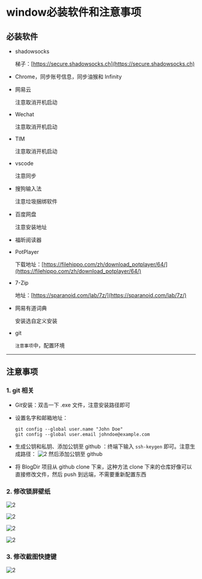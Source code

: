 # window必装软件和注意事项

## 必装软件

- shadowsocks

    梯子：[https://secure.shadowsocks.ch](https://secure.shadowsocks.ch)

- Chrome，同步账号信息，同步油猴和 Infinity

- 网易云

    注意取消开机启动

- Wechat

    注意取消开机启动

- TIM

    注意取消开机启动

- vscode

    注意同步

- 搜狗输入法

    注意垃圾捆绑软件

- 百度网盘

    注意安装地址

- 福昕阅读器

- PotPlayer

    下载地址：[https://filehippo.com/zh/download_potplayer/64/](https://filehippo.com/zh/download_potplayer/64/)

- 7-Zip

    地址：[https://sparanoid.com/lab/7z/](https://sparanoid.com/lab/7z/)

- 网易有道词典

    安装选自定义安装

- git

    `注意事项`中，配置环境

---

## 注意事项

### 1. git 相关

- Git安装：双击一下 .exe 文件，注意安装路径即可

- 设置名字和邮箱地址：

    ```shell
    git config --global user.name "John Doe"
    git config --global user.email johndoe@example.com
    ```

- 生成公钥和私钥、添加公钥至 github ：终端下输入 `ssh-keygen` 即可。注意生成路径：
    ![2](http://ww1.sinaimg.cn/large/006alGmrgy1g1dqybkchlj30r90fmwlt.jpg)
    然后添加公钥至 github

- 将 BlogDir 项目从 github clone 下来，这种方法 clone 下来的仓库好像可以直接修改文件，然后 push 到远端，不需要重新配置东西

### 2. 修改锁屏壁纸

![2](http://ww1.sinaimg.cn/large/006alGmrgy1g1eaei33sqj30m30xcqe9.jpg)

![2](http://ww1.sinaimg.cn/large/006alGmrgy1g1eahq9snej30r00wrn7e.jpg)

![2](http://ww1.sinaimg.cn/large/006alGmrgy1g1eaiyn52vj30qs0wxq9s.jpg)

![2](http://ww1.sinaimg.cn/large/006alGmrgy1g1eak0mfcnj30kx0tjwsq.jpg)

### 3. 修改截图快捷键

![2](http://ww1.sinaimg.cn/large/006alGmrgy1g1eatifeujj30s709xtab.jpg)